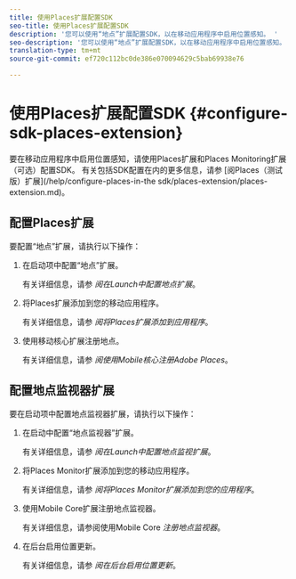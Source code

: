 ```yaml
---
title: 使用Places扩展配置SDK
seo-title: 使用Places扩展配置SDK
description: '您可以使用“地点”扩展配置SDK，以在移动应用程序中启用位置感知。 '
seo-description: '您可以使用“地点”扩展配置SDK，以在移动应用程序中启用位置感知。 '
translation-type: tm+mt
source-git-commit: ef720c112bc0de386e070094629c5bab69938e76

---
```



# 使用Places扩展配置SDK {#configure-sdk-places-extension}

要在移动应用程序中启用位置感知，请使用Places扩展和Places Monitoring扩展（可选）配置SDK。 有关包括SDK配置在内的更多信息，请参 [阅Places（测试版）扩展](/help/configure-places-in-the sdk/places-extension/places-extension.md)。

## 配置Places扩展

要配置“地点”扩展，请执行以下操作：

1. 在启动项中配置“地点”扩展。

   有关详细信息，请参 *阅在Launch中配置地点扩展*。

1. 将Places扩展添加到您的移动应用程序。

   有关详细信息，请参 *阅将Places扩展添加到应用程序*。

1. 使用移动核心扩展注册地点。

   有关详细信息，请参 *阅使用Mobile核心注册Adobe Places*。

## 配置地点监视器扩展

要在启动项中配置地点监视器扩展，请执行以下操作：

1. 在启动中配置“地点监视器”扩展。

   有关详细信息，请参 *阅在Launch中配置地点监视扩展*。

2. 将Places Monitor扩展添加到您的移动应用程序。

   有关详细信息，请参 *阅将Places Monitor扩展添加到您的应用程序*。

3. 使用Mobile Core扩展注册地点监视器。

   有关详细信息，请参阅使用Mobile Core *注册地点监视器*。

4. 在后台启用位置更新。

   有关详细信息，请参 *阅在后台启用位置更新*。
